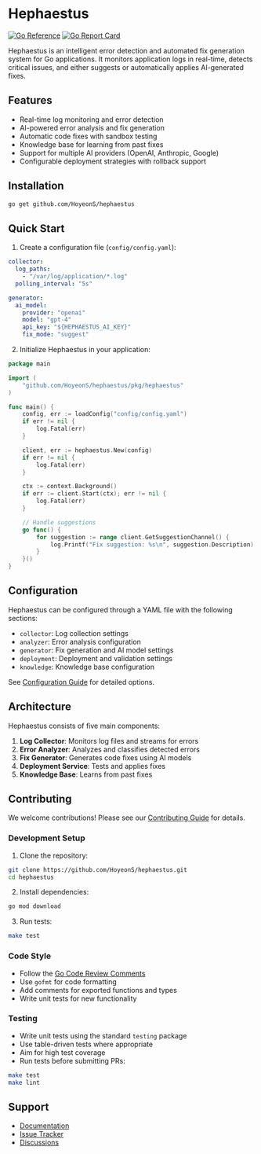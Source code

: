 # Hephaestus

[![Go Reference](https://pkg.go.dev/badge/github.com/HoyeonS/hephaestus.svg)](https://pkg.go.dev/github.com/HoyeonS/hephaestus)
[![Go Report Card](https://goreportcard.com/badge/github.com/HoyeonS/hephaestus)](https://goreportcard.com/report/github.com/HoyeonS/hephaestus)

Hephaestus is an intelligent error detection and automated fix generation system for Go applications. It monitors application logs in real-time, detects critical issues, and either suggests or automatically applies AI-generated fixes.

## Features

- Real-time log monitoring and error detection
- AI-powered error analysis and fix generation
- Automatic code fixes with sandbox testing
- Knowledge base for learning from past fixes
- Support for multiple AI providers (OpenAI, Anthropic, Google)
- Configurable deployment strategies with rollback support

## Installation

```bash
go get github.com/HoyeonS/hephaestus
```

## Quick Start

1. Create a configuration file (`config/config.yaml`):

```yaml
collector:
  log_paths:
    - "/var/log/application/*.log"
  polling_interval: "5s"

generator:
  ai_model:
    provider: "openai"
    model: "gpt-4"
    api_key: "${HEPHAESTUS_AI_KEY}"
    fix_mode: "suggest"
```

2. Initialize Hephaestus in your application:

```go
package main

import (
    "github.com/HoyeonS/hephaestus/pkg/hephaestus"
)

func main() {
    config, err := loadConfig("config/config.yaml")
    if err != nil {
        log.Fatal(err)
    }

    client, err := hephaestus.New(config)
    if err != nil {
        log.Fatal(err)
    }

    ctx := context.Background()
    if err := client.Start(ctx); err != nil {
        log.Fatal(err)
    }

    // Handle suggestions
    go func() {
        for suggestion := range client.GetSuggestionChannel() {
            log.Printf("Fix suggestion: %s\n", suggestion.Description)
        }
    }()
}
```

## Configuration

Hephaestus can be configured through a YAML file with the following sections:

- `collector`: Log collection settings
- `analyzer`: Error analysis configuration
- `generator`: Fix generation and AI model settings
- `deployment`: Deployment and validation settings
- `knowledge`: Knowledge base configuration

See [Configuration Guide](docs/configuration.md) for detailed options.

## Architecture

Hephaestus consists of five main components:

1. **Log Collector**: Monitors log files and streams for errors
2. **Error Analyzer**: Analyzes and classifies detected errors
3. **Fix Generator**: Generates code fixes using AI models
4. **Deployment Service**: Tests and applies fixes
5. **Knowledge Base**: Learns from past fixes

## Contributing

We welcome contributions! Please see our [Contributing Guide](CONTRIBUTING.md) for details.

### Development Setup

1. Clone the repository:
```bash
git clone https://github.com/HoyeonS/hephaestus.git
cd hephaestus
```

2. Install dependencies:
```bash
go mod download
```

3. Run tests:
```bash
make test
```

### Code Style

- Follow the [Go Code Review Comments](https://github.com/golang/go/wiki/CodeReviewComments)
- Use `gofmt` for code formatting
- Add comments for exported functions and types
- Write unit tests for new functionality

### Testing

- Write unit tests using the standard `testing` package
- Use table-driven tests where appropriate
- Aim for high test coverage
- Run tests before submitting PRs:
```bash
make test
make lint
```

## Support

- [Documentation](docs/README.md)
- [Issue Tracker](https://github.com/HoyeonS/hephaestus/issues)
- [Discussions](https://github.com/HoyeonS/hephaestus/discussions)
